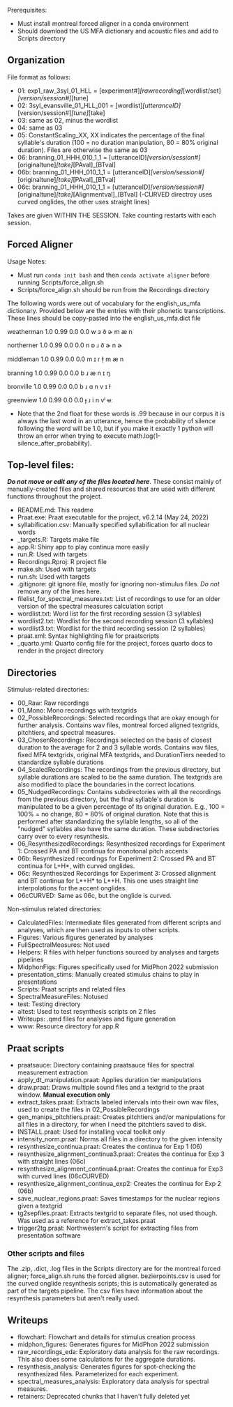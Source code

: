 Prerequisites:
 - Must install montreal forced aligner in a conda environment
 - Should download the US MFA dictionary and acoustic files and add to Scripts 
   directory

## Organization
File format as follows:

 - 01: exp1_raw_3syl_01_HLL = [experiment#]_[rawrecording]_[wordlist/set]_[version/session#]_[tune]
 - 02: 3syl_evansville_01_HLL_001 = [wordlist]_[utteranceID]_[version/session#]_[tune]_[take]
 - 03: same as 02, minus the wordlist
 - 04: same as 03
 - 05: ConstantScaling_XX, XX indicates the percentage of the final syllable's
 duration (100 = no duration manipulation, 80 = 80% original duration). Files 
 are otherwise the same as 03
 - 06: branning_01_HHH_010_1_1 = [utteranceID]_[version/session#]_[originaltune]_[take]_[PAval]_[BTval]
 - 06b: branning_01_HHH_010_1_1 = [utteranceID]_[version/session#]_[originaltune]_[take]_[PAval]_[BTval]
 - 06c: branning_01_HHH_010_1_1 = [utteranceID]_[version/session#]_[originaltune]_[take]_[Alignmentval]_[BTval] 
 (-CURVED directroy uses curved onglides, the other uses straight lines)
 

Takes are given WITHIN THE SESSION. Take counting restarts with each session.

## Forced Aligner
Usage Notes:
 - Must run `conda init bash` and then `conda activate aligner` before running
   Scripts/force_align.sh
 - Scripts/force_align.sh should be run from the Recordings directory

The following words were out of vocabulary for the english_us_mfa dictionary.
Provided below are the entries with their phonetic transcriptions.
These lines should be copy-pasted into the english_us_mfa.dict file

weatherman	1.0	0.99	0.0	0.0	w ɜ ð ɚ m æ n

northerner	1.0	0.99	0.0	0.0	n ɒ ɹ ð ɚ n ɚ

middleman	1.0	0.99	0.0	0.0	m ɪ ɾ ɫ̩ m æ n

branning	1.0	0.99	0.0	0.0	b ɹ æ n ɪ ŋ

bronville	1.0	0.99	0.0	0.0	b ɹ ɑ n v ɪ ɫ

greenview	1.0	0.99	0.0	0.0	ɟ ɹ i n vʲ ʉː

 - Note that the 2nd float for these words is .99 because in our corpus it is
   always the last word in an utterance, hence the probability of silence
   following the word will be 1.0, but if you make it exactly 1 python will
   throw an error when trying to execute math.log(1-silence_after_probability). 
   
## Top-level files:

***Do not move or edit any of the files located here***. 
These consist mainly of manually-created files  and shared resources 
that are used with different functions throughout the project.

 - README.md: This readme
 - Praat.exe: Praat executable for the project, v6.2.14 (May 24, 2022)
 - syllabification.csv: Manually specified syllabification for all nuclear
 words
 - _targets.R: Targets make file
 - app.R: Shiny app to play continua more easily
 - run.R: Used with targets
 - Recordings.Rproj: R project file
 - make.sh: Used with targets
 - run.sh: Used with targets
 - .gitignore: git ignore file, mostly for ignoring non-stimulus files. *Do not*
 remove any of the lines here.
 - filelist_for_spectral_measures.txt: List of recordings to use for an older
 version of the spectral measures calculation script
 - wordlist.txt: Word list for the first recording session (3 syllables)
 - wordlist2.txt: Wordlist for the second recording session (3 syllables)
 - wordlist3.txt: Wordlist for the third recording session (2 syllables)
 - praat.xml: Syntax highlighting file for praatscripts
 - _quarto.yml: Quarto config file for the project, forces quarto docs to render
 in the project directory
 
## Directories

Stimulus-related directories:

 - 00_Raw: Raw recordings
 - 01_Mono: Mono recordings with textgrids
 - 02_PossibleRecordings: Selected recordings that are okay enough for further
 analysis. Contains wav files, montreal forced aligned textgrids, pitchtiers, and 
 spectral measures.
 - 03_ChosenRecordings: Recordings selected on the basis of closest duration to
 the average for 2 and 3 syllable words. Contains wav files, fixed MFA textgrids,
 original MFA textgrids, and DurationTiers needed to standardize syllable durations
 - 04_ScaledRecordings: The recordings from the previous directory, but syllable
 durations are scaled to be the same duration. The textgrids are also modified
 to place the boundaries in the correct locations.
 - 05_NudgedRecordings: Contains subdirectories with all the recordings from
 the previous directory, but the final syllable's duration is manipulated to be
 a given percentage of its original duration. E.g., 100 = 100% = no change, 
 80 = 80% of original duration. Note that this is performed after standardizing
 the syllable lengths, so all of the "nudged" syllables also have the same
 duration. These subdirectories carry over to every resynthesis.
 - 06_ResynthesizedRecordings: Resynthesized recordings for Experiment 1:
 Crossed PA and BT continua for monotonal pitch accents
 - 06b: Resynthesized recordings for Experiment 2: Crossed PA and BT continua
 for L+H*, with curved onglides.
 - 06c: Resynthesized Recordings for Experiment 3: Crossed alignment and BT
 continua for L\*+H\* to L\*+H. This one uses straight line interpolations
 for the accent onglides.
 - 06cCURVED: Same as 06c, but the onglide is curved.
 
Non-stimulus related directories:

 - CalculatedFiles: Intermediate files generated from different scripts and
 analyses, which are then used as inputs to other scripts.
 - Figures: Various figures generated by analyses
 - FullSpectralMeasures: Not used
 - Helpers: R files with helper functions sourced by analyses and targets pipelines
 - MidphonFigs: Figures specifically used for MidPhon 2022 submission
 - presentation_stims: Manually created stimulus chains to play in presentations
 - Scripts: Praat scripts and related files
 - SpectralMeasureFiles: Notused
 - test: Testing directory
 - altest: Used to test resynthesis scripts on 2 files
 - Writeups: .qmd files for analyses and figure generation
 - www: Resource directory for app.R
 
 
## Praat scripts

 - praatsauce: Directory containing praatsauce files for spectral measurement
 extraction
 - apply_dt_manipulation.praat: Applies duration tier manipulations
 - draw.praat: Draws multiple sound files and a textgrid to the praat window.
 **Manual execution only**
 - extract_takes.praat: Extracts labeled intervals into their own wav files,
 used to create the files in 02_PossibleRecordings
 - gen_manips_pitchtiers.praat: Creates pitchtiers and/or manipulations for
 all files in a directory, for when I need the pitchtiers saved to disk.
 - INSTALL.praat: Used for installing vocal toolkit only
 - intensity_norm.praat: Norms all files in a directory to the given intensity
 - resynthesize_continua.praat: Creates the continua for Exp 1 (06)
 - resynthesize_alignment_continua3.praat: Creates the continua for Exp 3 with
 straight lines (06c)
 - resynthesize_alignment_continua4.praat: Creates the continua for Exp3 with
 curved lines (06cCURVED)
 - resynthesize_alignment_continua_exp2: Creates the continua for Exp 2 (06b)
 - save_nuclear_regions.praat: Saves timestamps for the nuclear regions given
 a textgrid
 - tg2sepfiles.praat: Extracts textgrid to separate files, not used though. Was
 used as a reference for extract_takes.praat
 - trigger2tg.praat: Northwestern's script for extracting files from presentation
 software

### Other scripts and files

The .zip, .dict, .log files in the Scripts directory are for the montreal
forced aligner; force_align.sh runs the forced aligner.
bezierpoints.csv is used for the curved onglide resynthesis scripts; this is
automatically generated as part of the targets pipeline.
The csv files have information about the resynthesis parameters but aren't
really used.

## Writeups

 - flowchart: Flowchart and details for stimulus creation process
 - midphon_figures: Generates figures for MidPhon 2022 submission
 - raw_recordings_eda: Exploratory data analysis for the raw recordings. This
 also does some calculations for the aggregate durations.
 - resynthesis_analysis: Generates figures for spot-checking the resynthesized
 files. Parameterized for each experiment.
 - spectral_measures_analysis: Exploratory data analysis for spectral measures.
 - retainers: Deprecated chunks that I haven't fully deleted yet